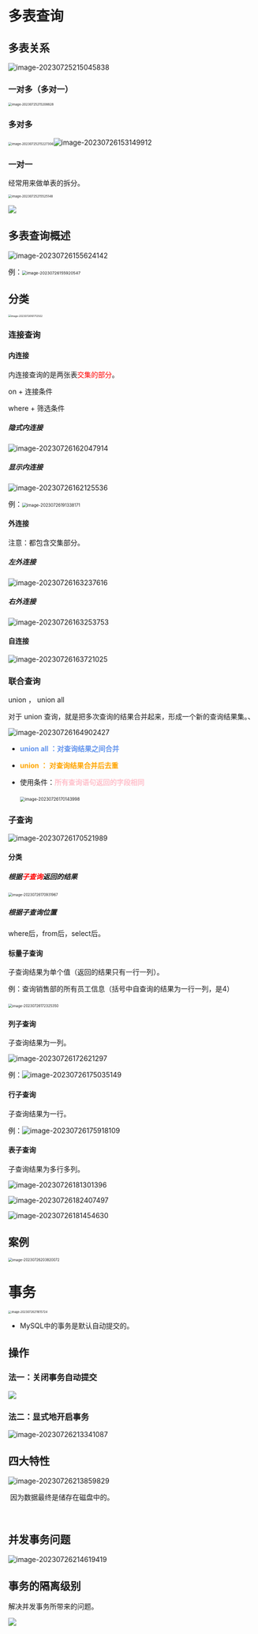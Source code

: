 

# 多表查询





## 多表关系

![image-20230725215045838](https://cdn.jsdelivr.net/gh/Yyyyx0731/blog@img/img/202307262152186.png)

### 一对多（多对一）

<img src="https://cdn.jsdelivr.net/gh/Yyyyx0731/blog@img/img/202307252152892.png" alt="image-20230725215208828" style="zoom:45%;" />



### 多对多

<img src="https://cdn.jsdelivr.net/gh/Yyyyx0731/blog@img/img/202307252152374.png" alt="image-20230725215227306" style="zoom:45%;" />![image-20230726153149912](https://cdn.jsdelivr.net/gh/Yyyyx0731/blog@img/img/202307262152081.png)



### 一对一

经常用来做单表的拆分。

<img src="https://cdn.jsdelivr.net/gh/Yyyyx0731/blog@img/img/202307262152513.png" alt="image-20230725215525148" style="zoom:45%;" />

![](https://cdn.jsdelivr.net/gh/Yyyyx0731/blog@img/img/202307262152471.png)













## 多表查询概述

![image-20230726155624142](https://cdn.jsdelivr.net/gh/Yyyyx0731/blog@img/img/202307262152292.png)

例：<img src="https://cdn.jsdelivr.net/gh/Yyyyx0731/blog@img/img/202307262152942.png" alt="image-20230726155920547" style="zoom:58%;" />











## 分类

<img src="https://cdn.jsdelivr.net/gh/Yyyyx0731/blog@img/img/202307262152850.png" alt="image-20230726161712502" style="zoom: 35%;" />



### 连接查询

#### 内连接

内连接查询的是两张表<font color='red'>交集的部分</font>。

on + 连接条件

where + 筛选条件

##### 隐式内连接

![image-20230726162047914](https://cdn.jsdelivr.net/gh/Yyyyx0731/blog@img/img/202307261625014.png)

##### 显示内连接

![image-20230726162125536](https://cdn.jsdelivr.net/gh/Yyyyx0731/blog@img/img/202307261625414.png)

例：<img src="https://cdn.jsdelivr.net/gh/Yyyyx0731/blog@img/img/202307261913238.png" alt="image-20230726191338171" style="zoom:60%;" />





#### 外连接

注意：都包含交集部分。

##### 左外连接

![image-20230726163237616](https://cdn.jsdelivr.net/gh/Yyyyx0731/blog@img/img/202307262152920.png)

##### 右外连接

![image-20230726163253753](https://cdn.jsdelivr.net/gh/Yyyyx0731/blog@img/img/202307262153146.png)





#### 自连接

![image-20230726163721025](https://cdn.jsdelivr.net/gh/Yyyyx0731/blog@img/img/202307262153633.png)









### 联合查询

union ， union  all

对于 union 查询，就是把多次查询的结果合并起来，形成一个新的查询结果集。、

![image-20230726164902427](https://cdn.jsdelivr.net/gh/Yyyyx0731/blog@img/img/202307261650855.png)

- <font color='cornflowerblue'>**union all ：对查询结果之间合并**</font>
- **<font color='orange'>union ： 对查询结果合并后去重</font>**

- 使用条件：<font color='pink'>**所有查询语句返回的字段相同**</font>

  ​                   <img src="https://cdn.jsdelivr.net/gh/Yyyyx0731/blog@img/img/202307261701044.png" alt="image-20230726170143998" style="zoom:60%;" />









### 子查询

![image-20230726170521989](https://cdn.jsdelivr.net/gh/Yyyyx0731/blog@img/img/202307262153039.png)



#### 分类

##### 根据<font color='red'>子查询</font>返回的结果

<img src="https://cdn.jsdelivr.net/gh/Yyyyx0731/blog@img/img/202307261710467.png" alt="image-20230726170931967" style="zoom:50%;" />



##### 根据子查询位置

where后，from后，select后。









#### 标量子查询

子查询结果为单个值（返回的结果只有一行一列）。

例：查询销售部的所有员工信息（括号中自查询的结果为一行一列，是4）

​		<img src="https://cdn.jsdelivr.net/gh/Yyyyx0731/blog@img/img/202307262153250.png" alt="image-20230726172325350" style="zoom:50%;" />





#### 列子查询

子查询结果为一列。

![image-20230726172621297](https://cdn.jsdelivr.net/gh/Yyyyx0731/blog@img/img/202307262153841.png)

例：![image-20230726175035149](https://cdn.jsdelivr.net/gh/Yyyyx0731/blog@img/img/202307261755059.png)





#### 行子查询

子查询结果为一行。

例：![image-20230726175918109](https://cdn.jsdelivr.net/gh/Yyyyx0731/blog@img/img/202307262153795.png)





#### 表子查询

子查询结果为多行多列。

![image-20230726181301396](https://cdn.jsdelivr.net/gh/Yyyyx0731/blog@img/img/202307262153851.png)

![image-20230726182407497](https://cdn.jsdelivr.net/gh/Yyyyx0731/blog@img/img/202307261827505.png)

![image-20230726181454630](https://cdn.jsdelivr.net/gh/Yyyyx0731/blog@img/img/202307262153509.png)







## 案例

<img src="https://cdn.jsdelivr.net/gh/Yyyyx0731/blog@img/img/202307262153504.png" alt="image-20230726203820072" style="zoom:50%;" />



































# 事务



<img src="https://cdn.jsdelivr.net/gh/Yyyyx0731/blog@img/img/202307262153555.png" alt="image-20230726211615724" style="zoom:40%;" />

- MySQL中的事务是默认自动提交的。



## 操作

### 法一：关闭事务自动提交

![](https://cdn.jsdelivr.net/gh/Yyyyx0731/blog@img/img/202307262130873.png)

### 法二：显式地开启事务

![image-20230726213341087](https://cdn.jsdelivr.net/gh/Yyyyx0731/blog@img/img/202307262153495.png)









## 四大特性

![image-20230726213859829](https://cdn.jsdelivr.net/gh/Yyyyx0731/blog@img/img/202307262153383.png)

​															因为数据最终是储存在磁盘中的。



​	





## 并发事务问题

![image-20230726214619419](https://cdn.jsdelivr.net/gh/Yyyyx0731/blog@img/img/202307262146554.png)









## 事务的隔离级别

解决并发事务所带来的问题。

![](https://cdn.jsdelivr.net/gh/Yyyyx0731/blog@img/img/202307262152685.png)


